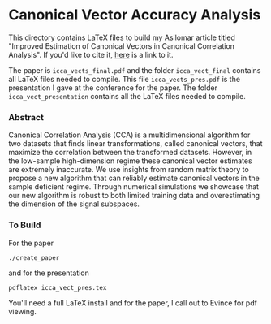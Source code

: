 # Canonical Vector Accuracy Analysis

This directory contains LaTeX files to build my Asilomar article titled "Improved Estimation of Canonical Vectors in Canonical Correlation Analysis". If you'd like to cite it,
[here](https://ieeexplore.ieee.org/abstract/document/7421463) is a link to it.

The paper is `icca_vects_final.pdf` and the folder `icca_vect_final` contains
all LaTeX files needed to compile. This file `icca_vects_pres.pdf` is the presentation I gave
at the conference for the paper. The folder `icca_vect_presentation` contains all the LaTeX
files needed to compile. 

### Abstract

Canonical Correlation Analysis (CCA) is a multidimensional algorithm for two datasets
that finds linear transformations, called canonical vectors, that maximize the
correlation between the transformed datasets. However, in the low-sample high-dimension
regime these canonical vector estimates are extremely inaccurate. We use insights
from random matrix theory to propose a new algorithm that can reliably estimate
canonical vectors in the sample deficient regime. Through numerical simulations we
showcase that our new algorithm is robust to both limited training data and
overestimating the dimension of the signal subspaces.

### To Build
For the paper
```
./create_paper
```
and for the presentation
```
pdflatex icca_vect_pres.tex
```
You'll need a full LaTeX install and for the paper, I call out to Evince for pdf viewing.